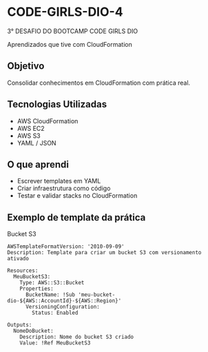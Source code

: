 # CODE-GIRLS-DIO-4
3° DESAFIO DO BOOTCAMP CODE GIRLS DIO

Aprendizados que tive com CloudFormation
## Objetivo
Consolidar conhecimentos em CloudFormation com prática real.

## Tecnologias Utilizadas
- AWS CloudFormation
- AWS EC2
- AWS S3
- YAML / JSON

##  O que aprendi
- Escrever templates em YAML
- Criar infraestrutura como código 
- Testar e validar stacks no CloudFormation

## Exemplo de template da prática
Bucket S3

    AWSTemplateFormatVersion: '2010-09-09'
    Description: Template para criar um bucket S3 com versionamento ativado
    
    Resources:
      MeuBucketS3:
        Type: AWS::S3::Bucket
        Properties:
          BucketName: !Sub 'meu-bucket-dio-${AWS::AccountId}-${AWS::Region}'
          VersioningConfiguration:
            Status: Enabled
    
    Outputs:
      NomeDoBucket:
        Description: Nome do bucket S3 criado
        Value: !Ref MeuBucketS3
